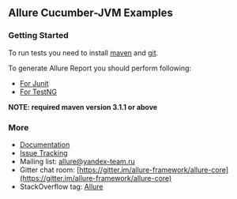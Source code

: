 [maven]: http://maven.apache.org/
[git]: http://git-scm.com/

## Allure Cucumber-JVM Examples

### Getting Started

To run tests you need to install [maven][maven] and [git][git].

To generate Allure Report you should perform following:
* [For Junit](junit/)
* [For TestNG](testng/)

**NOTE: required maven version 3.1.1 or above**

### More

* [Documentation](https://github.com/allure-framework/allure-core/wiki)
* [Issue Tracking](https://github.com/allure-framework/allure-core/issues?labels=&milestone=&page=1&state=open)
* Mailing list: [allure@yandex-team.ru](mailto:allure@yandex-team.ru)
* Gitter chat room: [https://gitter.im/allure-framework/allure-core](https://gitter.im/allure-framework/allure-core)
* StackOverflow tag: [Allure](http://stackoverflow.com/questions/tagged/allure)
